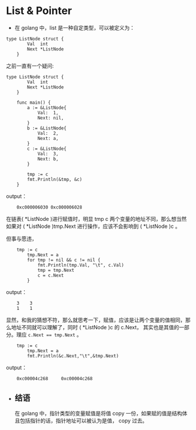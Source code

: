 # List & Pointer

- 在 golang 中，list 是一种自定类型，可以被定义为：

```goalng
type ListNode struct {
        Val  int
        Next *ListNode
	}
```

之前一直有一个疑问:

```golang
type ListNode struct {
        Val  int
        Next *ListNode
    }

    func main() {
        a := &ListNode{
            Val:  1,
            Next: nil,
        }
        b := &ListNode{
            Val:  2,
            Next: a,
        }
        c := &ListNode{
            Val:  3,
            Next: b,
        }

        tmp := c
        fmt.Println(&tmp, &c)
    }

```
output：
```golang
	0xc000006030 0xc000006028
```
在链表( *ListNode )进行赋值时，明显 tmp c 两个变量的地址不同，那么想当然如果对 ( *ListNode )tmp.Next 进行操作，应该不会影响到 ( *ListNode )c 。

但事与愿违，

```golang
	tmp := c
        tmp.Next = a
        for tmp != nil && c != nil {
            fmt.Println(tmp.Val, "\t", c.Val)
            tmp = tmp.Next
            c = c.Next
        }
```
output：
```golang
	3 	 3
	1 	 1
```

显然，和我的猜想不符，那么就思考一下，赋值，应该是让两个变量的值相同，那么地址不同就可以理解了，同时 ( *ListNode )c 的  c.Next， 其实也是其值的一部分。理应 `c.Next == tmp.Next` 。

```golang
	tmp := c
        tmp.Next = a
        fmt.Println(&c.Next,"\t",&tmp.Next)
```
output：
```golang
	0xc00004c268 	 0xc00004c268
```

- ## 结语

	在 golang 中，指针类型的变量赋值是将值 copy 一份，如果赋的值是结构体且包括指针的话，指针地址可以被认为是值， copy 过去。


